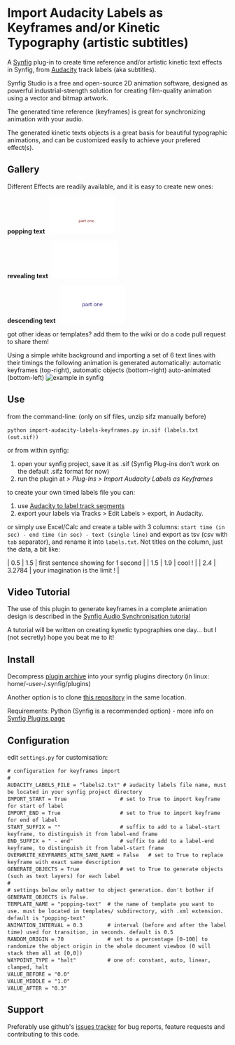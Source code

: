 # Import Audacity Labels as Keyframes and/or Kinetic Typography (artistic subtitles)

A [Synfig](http://synfig.org) plug-in to create time reference and/or artistic kinetic text effects in Synfig, from [Audacity](http://audacity.sourceforge.net/) track labels (aka subtitles).

Synfig Studio is a free and open-source 2D animation software, designed as powerful industrial-strength solution for creating film-quality animation using a vector and bitmap artwork.

The generated time reference (keyframes) is great for synchronizing animation with your audio.

The generated kinetic texts objects is a great basis for beautiful typographic animations, and can be customized easily to achieve your prefered effect(s).

## Gallery

Different Effects are readily available, and it is easy to create new ones:

**popping text**
<a href="test/popping-text_result.gif" target="_blank"><img src="test/popping-text_result.gif" alt="popping text" style="width: 30%; margin: 0px 1%;"></a>

**revealing text**
<a href="test/revealing-text_result.gif" target="_blank"><img src="test/revealing-text_result.gif" alt="revealing text" style="width: 30%; margin: 0px 1%;"></a>

**descending text**
<a href="test/descending-text_result.gif" target="_blank"><img src="test/descending-text_result.gif" alt="descending text" style="width: 30%; margin: 0px 1%;"></a></p>

got other ideas or templates? add them to the wiki or do a code pull request to share them!

Using a simple white background and importing a set of 6 text lines with their timings the following animation is generated automatically: automatic keyframes (top-right), automatic objects (bottom-right) auto-animated (bottom-left)
![example in synfig](http://i61.tinypic.com/fa1x3.jpg)

## Use
from the command-line: (only on sif files, unzip sifz manually before)

    python import-audacity-labels-keyframes.py in.sif (labels.txt (out.sif))

or from within synfig:   

1. open your synfig project, save it as .sif (Synfig Plug-ins don't work on the default .sifz format for now)
1. run the plugin at _> Plug-Ins > Import Audacity Labels as Keyframes_

to create your own timed labels file you can:

1. use [Audacity to label track segments](http://multimedia.journalism.berkeley.edu/tutorials/audacity/adding-labels/)
1. export your labels via Tracks > Edit Labels > export, in Audacity.

or simply use Excel/Calc and create a table with 3 columns: ``start time (in sec) - end time (in sec) - text (single line)`` and export as tsv (csv with ``tab`` separator), and rename it into ``labels.txt``. Not titles on the column, just the data, a bit like:

| 0.5 | 1.5 | first sentence showing for 1 second |
| 1.5 | 1.9 | cool ! |
| 2.4 | 3.2784 | your imagination is the limit ! |


## Video Tutorial

The use of this plugin to generate keyframes in a complete animation design is described in the [Synfig Audio Synchronisation tutorial](http://wiki.synfig.org/wiki/Doc:Audio_Synchronisation)

A tutorial will be written on creating kynetic typographies one day... but I (not secretly) hope you beat me to it!

## Install

Decompress [plugin archive](https://github.com/berteh/import-audacity-labels-keyframes/archive/master.zip ) into your synfig plugins directory (in linux: home/-user-/.synfig/plugins)

Another option is to clone [this repository](https://github.com/berteh/import-audacity-labels-keyframes.git) in the same location.

Requirements: Python (Synfig is a recommended option) - more info on [Synfig Plugins page](http://wiki.synfig.org/wiki/Doc:Plugins#How_to_install_plugins)

## Configuration

edit `settings.py` for customisation:

    # configuration for keyframes import
    #
    AUDACITY_LABELS_FILE = "labels2.txt" # audacity labels file name, must be located in your synfig project directory
    IMPORT_START = True                 # set to True to import keyframe for start of label
    IMPORT_END = True                   # set to True to import keyframe for end of label
    START_SUFFIX = ""                   # suffix to add to a label-start keyframe, to distinguish it from label-end frame
    END_SUFFIX = " - end"               # suffix to add to a label-end keyframe, to distinguish it from label-start frame
    OVERWRITE_KEYFRAMES_WITH_SAME_NAME = False   # set to True to replace keyframe with exact same description
    GENERATE_OBJECTS = True             # set to True to generate objects (such as text layers) for each label
    #
    # settings below only matter to object generation. don't bother if GENERATE_OBJECTS is False.
    TEMPLATE_NAME = "popping-text"  # the name of template you want to use. must be located in templates/ subdirectory, with .xml extension. default is "popping-text"
    ANIMATION_INTERVAL = 0.3        # interval (before and after the label time) used for transition, in seconds. default is 0.5
    RANDOM_ORIGIN = 70              # set to a percentage [0-100] to randomize the object origin in the whole document viewbox (0 will stack them all at [0,0])
    WAYPOINT_TYPE = "halt"          # one of: constant, auto, linear, clamped, halt
    VALUE_BEFORE = "0.0"
    VALUE_MIDDLE = "1.0"
    VALUE_AFTER = "0.3"

## Support
Preferably use github's [issues tracker](https://github.com/berteh/import-audacity-labels-keyframes/issues) for bug reports, feature requests and contributing to this code.
